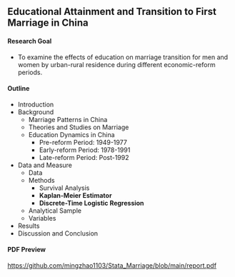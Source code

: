 ## Educational Attainment and Transition to First Marriage in China

#### Research Goal 

- To examine the effects of education on marriage transition for men and women by urban-rural residence during different economic-reform periods.

#### Outline

- Introduction
- Background
  - Marriage Patterns in China
  - Theories and Studies on Marriage
  - Education Dynamics in China
    - Pre-reform Period: 1949-1977
    - Early-reform Period: 1978-1991
    - Late-reform Period: Post-1992
- Data and Measure
  - Data
  - Methods
    - Survival Analysis
    - **Kaplan-Meier Estimator**
    - **Discrete-Time Logistic Regression**
  - Analytical Sample
  - Variables
- Results
- Discussion and Conclusion

#### PDF Preview

https://github.com/mingzhao1103/Stata_Marriage/blob/main/report.pdf
